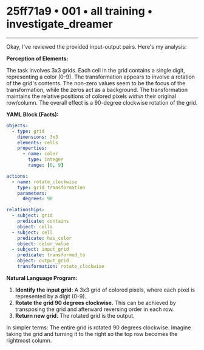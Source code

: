 # 25ff71a9 • 001 • all training • investigate_dreamer

---
Okay, I've reviewed the provided input-output pairs. Here's my analysis:

**Perception of Elements:**

The task involves 3x3 grids. Each cell in the grid contains a single digit, representing a color (0-9). The transformation appears to involve a rotation of the grid's contents. The non-zero values seem to be the focus of the transformation, while the zeros act as a background. The transformation maintains the relative positions of colored pixels *within* their original row/column. The overall effect is a 90-degree clockwise rotation of the grid.

**YAML Block (Facts):**



```yaml
objects:
  - type: grid
    dimensions: 3x3
    elements: cells
    properties:
      - name: color
        type: integer
        range: [0, 9]

actions:
  - name: rotate_clockwise
    type: grid_transformation
    parameters:
      degrees: 90

relationships:
  - subject: grid
    predicate: contains
    object: cells
  - subject: cell
    predicate: has_color
    object: color_value
  - subject: input_grid
    predicate: transformed_to
    object: output_grid
    transformation: rotate_clockwise

```



**Natural Language Program:**

1.  **Identify the input grid:** A 3x3 grid of colored pixels, where each pixel is represented by a digit (0-9).
2.  **Rotate the grid 90 degrees clockwise.** This can be achieved by transposing the grid and afterward reversing order in each row.
3. **Return new grid.** The rotated grid is the output.

In simpler terms: The entire grid is rotated 90 degrees clockwise. Imagine taking the grid and turning it to the right so the top row becomes the rightmost column.

